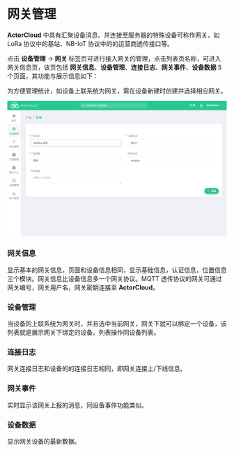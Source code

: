 # 网关管理

**ActorCloud** 中具有汇聚设备消息、并连接至服务器的特殊设备可称作网关，如 LoRa 协议中的基站、NB-IoT 协议中的的运营商透传接口等。

点击 **设备管理** -> **网关** 标签页可进行接入网关的管理，点击列表页名称，可进入网关信息页，该页包括 **网关信息**、**设备管理**、**连接日志**、**网关事件**、**设备数据** 5 个页面，其功能与展示信息如下：

为方便管理统计，如设备上联系统为网关，需在设备新建时创建并选择相应网关。

![device_gateway_product](_assets/device_gateway_product.png)



### 网关信息

显示基本的网关信息，页面和设备信息相同，显示基础信息，认证信息，位置信息三个模块。网关信息比设备信息多一个网关协议。MQTT 透传协议的网关可通过网关编号，网关用户名，网关密钥连接至 **ActorCloud**。


### 设备管理

当设备的上联系统为网关时，并且选中当前网关，网关下就可以绑定一个设备，该列表就是展示网关下绑定的设备。列表操作同设备列表。


### 连接日志

网关连接日志和设备的的连接日志相同，即网关连接上/下线信息。


### 网关事件

实时显示该网关上报的消息，同设备事件功能类似。


### 设备数据

显示网关设备的最新数据。
